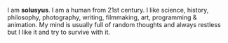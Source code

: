 I am **solusyus**. I am a human from 21st century. I like science, history, philosophy, photography, writing, filmmaking, art, programming & animation. My mind is usually full of random thoughts and always restless but I like it and try to survive with it.
